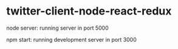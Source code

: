 # twitter-client-node-react-redux

node server:
running server in port 5000

npm start:
running development server in port 3000
